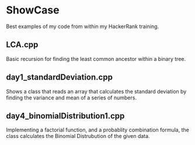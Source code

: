 # ShowCase

Best examples of my code from within my HackerRank training.

## LCA.cpp

Basic recursion for finding the least common ancestor within a binary tree.

## day1_standardDeviation.cpp

Shows a class that reads an array that calculates the standard deviation by finding the variance and mean of a series of numbers.

## day4_binomialDistribution1.cpp

Implementing a factorial function, and a probablity combination formula, the class calculates the Binomial Distrubution of the given data.
